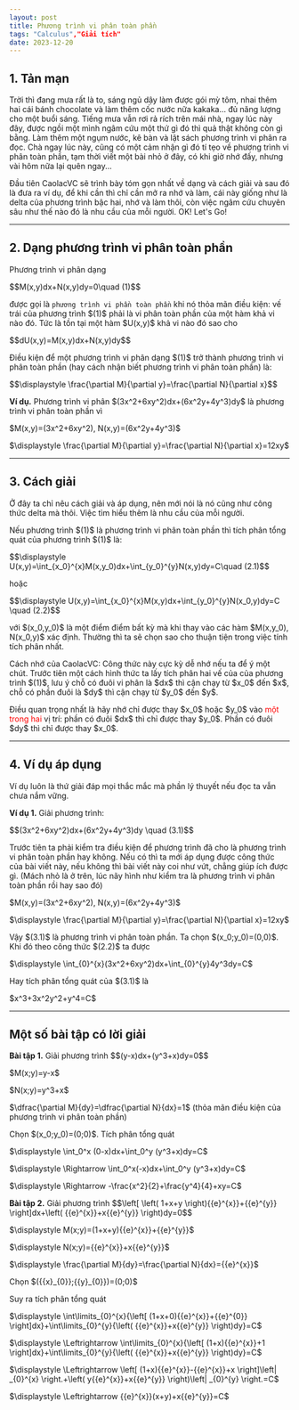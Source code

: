 ```yaml
---
layout: post
title: Phương trình vi phân toàn phần
tags: "Calculus","Giải tích"
date: 2023-12-20
---
```

<h2 id="tan-man">1. Tản mạn</h2>
<p>Trời thì đang mưa rất là to, sáng ngủ dậy làm được gói mỳ tôm, nhai thêm hai cái bánh chocolate và làm thêm cốc nước nữa kakaka... đủ năng lượng cho một buổi sáng. Tiếng mưa vẫn rơi rả rích trên mái nhà, ngay lúc này đây, được ngồi một mình ngâm cứu một thứ gì đó thì quả thật không còn gì bằng. Làm thêm một ngụm nước, kê bàn và lật sách phương trình vi phân ra đọc. Chà ngay lúc này, cũng có một cảm nhận gì đó tí tẹo về phương trình vi phân toàn phần, tạm thời viết một bài nhỏ ở đây, có khi giờ nhớ đấy, nhưng vài hôm nữa lại quên ngay...</p>
<p>Đầu tiên CaolacVC sẽ trình bày tóm gọn nhất về dạng và cách giải và sau đó là đưa ra ví dụ, để khi cần thì chỉ cần mở ra nhớ và làm, cái này giống như là delta của phương trình bậc hai, nhớ và làm thôi, còn việc ngâm cứu chuyên sâu như thế nào đó là nhu cầu của mỗi người. OK! Let's Go!</p>
</div>


<hr><!-------------------------------------------------->
<div><!----------------DẠNG CỦA PHƯƠNG TRÌNH VI PHÂN TOÀN PHẦN------------->
<h2 id="dang">2. Dạng phương trình vi phân toàn phần</h2>
<div class="dn">
  <p>Phương trình vi phân dạng</p>
  <p>$$M(x,y)dx+N(x,y)dy=0\quad (1)$$</p>
  <p>được gọi là <code>phương trình vi phần toàn phần</code> khi nó thỏa mãn điều kiện: vế trái của phương trình $(1)$ phải là vi phân toàn phần của một hàm khả vi nào đó. Tức là tồn tại một hàm $U(x,y)$ khả vi nào đó sao cho</p>
  <p>$$dU(x,y)=M(x,y)dx+N(x,y)dy$$</p>
  <p>Điều kiện để một phương trình vi phân dạng $(1)$ trở thành phương trình vi phân toàn phần (hay cách nhận biết phương trình vi phân toàn phần) là:</p>
  <p>$$\displaystyle \frac{\partial M}{\partial y}=\frac{\partial N}{\partial x}$$</p>
</div>
<p><b>Ví dụ.</b> Phương trình vi phân $(3x^2+6xy^2)dx+(6x^2y+4y^3)dy$  là phương trình vi phân toàn phần vì</p>
<p>$M(x,y)=(3x^2+6xy^2), N(x,y)=(6x^2y+4y^3)$</p>
<p>$\displaystyle \frac{\partial M}{\partial y}=\frac{\partial N}{\partial x}=12xy$</p>
</div>

<hr>

<div><!-------------------CÁCH GIẢI-------------------->
<h2 id="cach-giai">3. Cách giải</h2>
<p>Ở đây ta chỉ nêu cách giải và áp dụng, nên mới nói là nó cũng như công thức delta mà thôi. Việc tìm hiểu thêm là nhu cầu của mỗi người.</p>
<div class="dl">
  <p>Nếu phương trình $(1)$ là phương trình vi phân toàn phần thì tích phân tổng quát của phương trình $(1)$ là:</p>
  <p>$$\displaystyle U(x,y)=\int_{x_0}^{x}M(x,y_0)dx+\int_{y_0}^{y}N(x,y)dy=C\quad (2.1)$$</p>
  <p>hoặc</p>
  <p>$$\displaystyle U(x,y)=\int_{x_0}^{x}M(x,y)dx+\int_{y_0}^{y}N(x_0,y)dy=C \quad (2.2)$$</p>
  <p>với $(x_0,y_0)$ là một điểm điểm bất kỳ mà khi thay vào các hàm $M(x,y_0), N(x_0,y)$ xác định. Thường thì ta sẽ chọn sao cho thuận tiện trong việc tính tích phân nhất.</p>
</div>
<div class="dl">
  <p>Cách nhớ của CaolacVC: Công thức này cực kỳ dễ nhớ nếu ta để ý một chút. Trước tiên một cách hình thức ta lấy tích phân hai vế của của phương trình $(1)$, lưu ý chỗ có đuôi vi phân là $dx$ thì cận chạy từ $x_0$ đến $x$, chỗ có phần đuôi là $dy$ thì cận chạy từ $y_0$ đến $y$.</p>
  <p>Điều quan trọng nhất là hãy nhớ chỉ được thay $x_0$ hoặc $y_0$ vào <span style="color:red">một trong hai</span> vị trí: phần có đuôi $dx$ thì chỉ được thay $y_0$. Phần có đuôi $dy$ thì chỉ được thay $x_0$.</p>
</div>
</div>



<hr>
<div><!-----------------------VÍ DỤ ÁP DỤNG------------------>
<h2 id="vi-du">4. Ví dụ áp dụng</h2>
<p>Ví dụ luôn là thứ giải đáp mọi thắc mắc mà phần lý thuyết nếu đọc ta vẫn chưa nắm vững.</p>
<div class="bt">
  <p><b>Ví dụ 1.</b> Giải phương trình:</p>
  <p>$$(3x^2+6xy^2)dx+(6x^2y+4y^3)dy \quad (3.1)$$</p>
</div>
<p>Trước tiên ta phải kiểm tra điều kiện để phương trình đã cho là phương trình vi phân toàn phần hay không. Nếu có thì ta mới áp dụng được công thức của bài viết này, nếu không thì bài viết này coi như vứt, chẳng giúp ích được gì. (Mách nhỏ là ở trên, lúc nãy hình như kiểm tra là phương trình vi phân toàn phần rồi hay sao đó)</p>
<p>$M(x,y)=(3x^2+6xy^2), N(x,y)=(6x^2y+4y^3)$</p>
<p>$\displaystyle \frac{\partial M}{\partial y}=\frac{\partial N}{\partial x}=12xy$</p>
<p>Vậy $(3.1)$ là phương trình vi phân toàn phần. Ta chọn $(x_0;y_0)=(0,0)$. Khi đó theo công thức $(2.2)$ ta được</p>
<p>$\displaystyle \int_{0}^{x}(3x^2+6xy^2)dx+\int_{0}^{y}4y^3dy=C$</p>
<p>Hay tích phân tổng quát của $(3.1)$ là</p>
<p>$x^3+3x^2y^2+y^4=C$</p>
</div>


<hr>
<h2 id="bai-tap">Một số bài tập có lời giải</h2>

<div class="bt">
  <p><b>Bài tập 1.</b> Giải phương trình $$(y-x)dx+(y^3+x)dy=0$$</p>
</div>
<p>$M(x;y)=y-x$</p>
<p>$N(x;y)=y^3+x$</p>
<p>$\dfrac{\partial M}{dy}=\dfrac{\partial N}{dx}=1$ (thỏa mãn điều kiện của phương trình vi phân toàn phần)</p>
<p>Chọn $(x_0;y_0)=(0;0)$. Tích phân tổng quát</p>
<p>$\displaystyle \int_0^x (0-x)dx+\int_0^y (y^3+x)dy=C$</p>
<p>$\displaystyle \Rightarrow \int_0^x(-x)dx+\int_0^y (y^3+x)dy=C$</p>
<p>$\displaystyle \Rightarrow -\frac{x^2}{2}+\frac{y^4}{4}+xy=C$</p>


<div class="bt">
  <p><b>Bài tập 2.</b> Giải phương trình $$\left[ \left( 1+x+y \right){{e}^{x}}+{{e}^{y}} \right]dx+\left( {{e}^{x}}+x{{e}^{y}} \right)dy=0$$</p>
</div>
<p>$\displaystyle M(x;y)=(1+x+y){{e}^{x}}+{{e}^{y}}$</p>
<p>$\displaystyle N(x;y)={{e}^{x}}+x{{e}^{y}}$</p>
<p>$\displaystyle \frac{\partial M}{dy}=\frac{\partial N}{dx}={{e}^{x}}$</p>
<p>Chọn $({{x}_{0}};{{y}_{0}})=(0;0)$</p>
<p>Suy ra tích phân tổng quát</p>
<p>$\displaystyle \int\limits_{0}^{x}{\left[ (1+x+0){{e}^{x}}+{{e}^{0}} \right]dx}+\int\limits_{0}^{y}{\left( {{e}^{x}}+x{{e}^{y}} \right)dy}=C$</p>
<p>$\displaystyle \Leftrightarrow \int\limits_{0}^{x}{\left[ (1+x){{e}^{x}}+1 \right]dx}+\int\limits_{0}^{y}{\left( {{e}^{x}}+x{{e}^{y}} \right)dy}=C$</p>
<p>$\displaystyle \Leftrightarrow \left[ (1+x){{e}^{x}}-{{e}^{x}}+x \right]\left| _{0}^{x} \right.+\left( y{{e}^{x}}+x{{e}^{y}} \right)\left| _{0}^{y} \right.=C$</p>
<p>$\displaystyle \Leftrightarrow {{e}^{x}}(x+y)+x{{e}^{y}}=C$</p>
